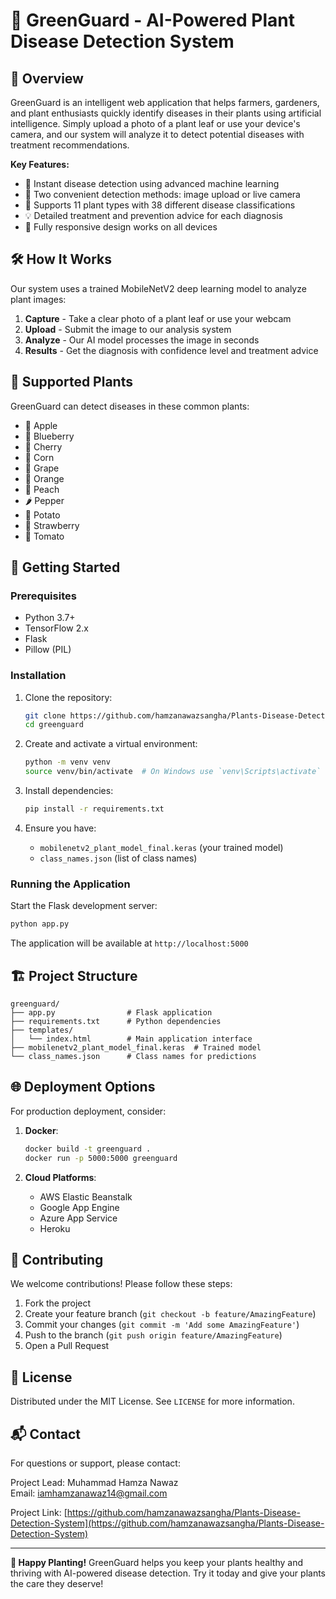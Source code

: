 # 🌿 GreenGuard - AI-Powered Plant Disease Detection System

## 🌟 Overview

GreenGuard is an intelligent web application that helps farmers, gardeners, and plant enthusiasts quickly identify diseases in their plants using artificial intelligence. Simply upload a photo of a plant leaf or use your device's camera, and our system will analyze it to detect potential diseases with treatment recommendations.

**Key Features:**
- 🚀 Instant disease detection using advanced machine learning
- 📸 Two convenient detection methods: image upload or live camera
- 🌱 Supports 11 plant types with 38 different disease classifications
- 💡 Detailed treatment and prevention advice for each diagnosis
- 📱 Fully responsive design works on all devices

## 🛠️ How It Works

Our system uses a trained MobileNetV2 deep learning model to analyze plant images:

1. **Capture** - Take a clear photo of a plant leaf or use your webcam
2. **Upload** - Submit the image to our analysis system
3. **Analyze** - Our AI model processes the image in seconds
4. **Results** - Get the diagnosis with confidence level and treatment advice

## 🌿 Supported Plants

GreenGuard can detect diseases in these common plants:
- 🍎 Apple
- 🔵 Blueberry
- 🍒 Cherry
- 🌽 Corn
- 🍇 Grape
- 🍊 Orange
- 🍑 Peach
- 🌶️ Pepper
- 🥔 Potato
- 🍓 Strawberry
- 🍅 Tomato

## 🚀 Getting Started

### Prerequisites
- Python 3.7+
- TensorFlow 2.x
- Flask
- Pillow (PIL)

### Installation

1. Clone the repository:
   ```bash
   git clone https://github.com/hamzanawazsangha/Plants-Disease-Detection-System.git
   cd greenguard
   ```
2. Create and activate a virtual environment:
   ```bash
   python -m venv venv
   source venv/bin/activate  # On Windows use `venv\Scripts\activate`
   ```

3. Install dependencies:
   ```bash
   pip install -r requirements.txt
   ```

4. Ensure you have:
   - `mobilenetv2_plant_model_final.keras` (your trained model)
   - `class_names.json` (list of class names)

### Running the Application

Start the Flask development server:
```bash
python app.py
```

The application will be available at `http://localhost:5000`

## 🏗️ Project Structure

```
greenguard/
├── app.py                # Flask application
├── requirements.txt      # Python dependencies
├── templates/
│   └── index.html        # Main application interface
├── mobilenetv2_plant_model_final.keras  # Trained model
└── class_names.json      # Class names for predictions
```

## 🌐 Deployment Options

For production deployment, consider:

1. **Docker**:
   ```bash
   docker build -t greenguard .
   docker run -p 5000:5000 greenguard
   ```

2. **Cloud Platforms**:
   - AWS Elastic Beanstalk
   - Google App Engine
   - Azure App Service
   - Heroku

## 🤝 Contributing

We welcome contributions! Please follow these steps:

1. Fork the project
2. Create your feature branch (`git checkout -b feature/AmazingFeature`)
3. Commit your changes (`git commit -m 'Add some AmazingFeature'`)
4. Push to the branch (`git push origin feature/AmazingFeature`)
5. Open a Pull Request

## 📜 License

Distributed under the MIT License. See `LICENSE` for more information.

## 📬 Contact

For questions or support, please contact:

Project Lead: Muhammad Hamza Nawaz  
Email: iamhamzanawaz14@gmail.com 

Project Link: [https://github.com/hamzanawazsangha/Plants-Disease-Detection-System](https://github.com/hamzanawazsangha/Plants-Disease-Detection-System)

---

**🌱 Happy Planting!** GreenGuard helps you keep your plants healthy and thriving with AI-powered disease detection. Try it today and give your plants the care they deserve!
